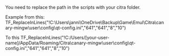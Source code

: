 You need to replace the path in the scripts with your citra folder.

Example from this:
TF_ReplaceInLines("!C:\Users\janni\OneDrive\Backup\Game\Emul\Citra\canary-mingw\user\config\qt-config.ini","641","641","8","10")

To this
TF_ReplaceInLines("!C:/Users/[your-user-name]/AppData/Roaming/Citra\canary-mingw\user\config\qt-config.ini","641","641","8","10")